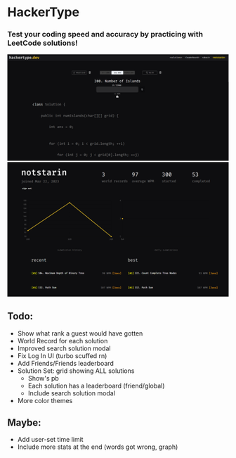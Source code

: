 # HackerType

### Test your coding speed and accuracy by practicing with LeetCode solutions!

![Screenshot](/client/public/hackertypewithbigbro.png)
![Screenshot](/client/public/profilepage.png)

## Todo:

- Show what rank a guest would have gotten
- World Record for each solution
- Improved search solution modal
- Fix Log In UI (turbo scuffed rn)
- Add Friends/Friends leaderboard
- Solution Set: grid showing ALL solutions
  - Show's pb
  - Each solution has a leaderboard (friend/global)
  - Include search solution modal
- More color themes

## Maybe:

- Add user-set time limit
- Include more stats at the end (words got wrong, graph)
